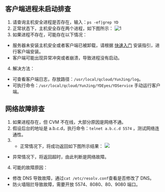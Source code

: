 ## 客户端进程未启动排查
1. 请查询主机安全进程是否存在，输入：`ps -ef|grep YD`
2. 正常状态下，主机安全存在两个进程，如下图所示：
 ![1](https://main.qcloudimg.com/raw/f999a58033d7ddca296e4eb74f2758a9.png)
3. 如果进程不存在，可能存在以下情况：
 - 服务器未安装主机安全或者客户端已被卸载，请根据 [快速入门](https://cloud.tencent.com/document/product/296/12236) 安装指引，进行客户端安装。
 - 客户端可能出现异常冲突或者崩溃，导致进程没有启动。
4. 解决方法：
 - 可查看客户端日志，存放路径：`/usr/local/qcloud/YunJing/log`。
 - 可执行命令：`/usr/local/qcloud/YunJing/YDEyes/YDService` 手动运行客户端。


## 网络故障排查
1. 如果进程存在，但 CVM 不在线，大部分原因是网络不通。
2. 假设后台的地址是 a.b.c.d，执行命令：`telnet a.b.c.d 5574` ，测试网络连通性。
3. - 正常情况下，将成功返回如下图所示结果：
 ![](https://main.qcloudimg.com/raw/261893e2591f763ac8e55bbe48072dec.png)
 - 异常情况下，将返回超时，由此判断是网络故障。
4. 可能的故障原因：
 - 修改 DNS 导致故障，通过`cat /etc/resolv.conf`查看是否修改了 DNS。
 - 防火墙阻拦导致故障，需要开放 5574、8080、80、9080 端口。
